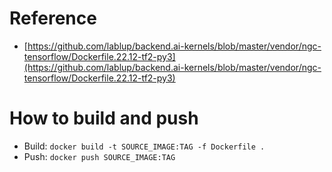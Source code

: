 # Reference

- [https://github.com/lablup/backend.ai-kernels/blob/master/vendor/ngc-tensorflow/Dockerfile.22.12-tf2-py3](https://github.com/lablup/backend.ai-kernels/blob/master/vendor/ngc-tensorflow/Dockerfile.22.12-tf2-py3)

# How to build and push

- Build: `docker build -t SOURCE_IMAGE:TAG -f Dockerfile .`
- Push: `docker push SOURCE_IMAGE:TAG`
